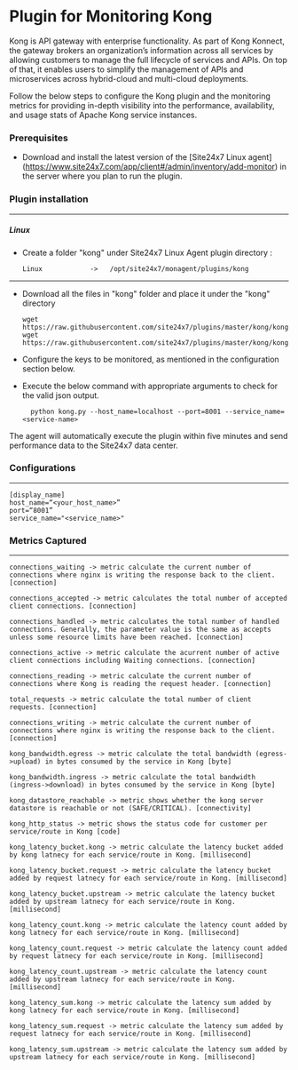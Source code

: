 Plugin for Monitoring Kong 
==============================================

Kong is API gateway with enterprise functionality. As part of Kong Konnect, the gateway brokers an organization’s information across all services by allowing customers to manage the full lifecycle of services and APIs. On top of that, it enables users to simplify the management of APIs and microservices across hybrid-cloud and multi-cloud deployments.

Follow the below steps to configure the Kong plugin and the monitoring metrics for providing in-depth visibility into the performance, availability, and usage stats of Apache Kong service instances.

### Prerequisites

- Download and install the latest version of the [Site24x7 Linux agent] (https://www.site24x7.com/app/client#/admin/inventory/add-monitor) in the server where you plan to run the plugin. 


### Plugin installation
---
##### Linux 

- Create a folder "kong" under Site24x7 Linux Agent plugin directory : 

      Linux            ->   /opt/site24x7/monagent/plugins/kong

---

- Download all the files in "kong" folder and place it under the "kong" directory

	  wget https://raw.githubusercontent.com/site24x7/plugins/master/kong/kong.py
	  wget https://raw.githubusercontent.com/site24x7/plugins/master/kong/kong.cfg
	
- Configure the keys to be monitored, as mentioned in the configuration section below.

- Execute the below command with appropriate arguments to check for the valid json output.  

		python kong.py --host_name=localhost --port=8001 --service_name=<service-name>


The agent will automatically execute the plugin within five minutes and send performance data to the Site24x7 data center.

### Configurations
---
	[display_name]
	host_name=“<your_host_name>”
	port=“8001”
	service_name="<service_name>"

### Metrics Captured
---
	connections_waiting -> metric calculate the current number of connections where nginx is writing the response back to the client. [connection]

	connections_accepted -> metric calculates the total number of accepted client connections. [connection]

	connections_handled -> metric calculates the total number of handled connections. Generally, the parameter value is the same as accepts unless some resource limits have been reached. [connection]

	connections_active -> metric calculate the acurrent number of active client connections including Waiting connections. [connection]

	connections_reading -> metric calculate the current number of connections where Kong is reading the request header. [connection]

	total_requests -> metric calculate the total number of client requests. [connection]

	connections_writing -> metric calculate the current number of connections where nginx is writing the response back to the client. [connection]
	
	kong_bandwidth.egress -> metric calculate the total bandwidth (egress->upload) in bytes consumed by the service in Kong [byte]

	kong_bandwidth.ingress -> metric calculate the total bandwidth (ingress->download) in bytes consumed by the service in Kong [byte]

	kong_datastore_reachable -> metric shows whether the kong server datastore is reachable or not (SAFE/CRITICAL). [connectivity]

	kong_http_status -> metric shows the status code for customer per service/route in Kong [code]

	kong_latency_bucket.kong -> metric calculate the latency bucket added by kong latnecy for each service/route in Kong. [millisecond]

	kong_latency_bucket.request -> metric calculate the latency bucket added by request latnecy for each service/route in Kong. [millisecond]

	kong_latency_bucket.upstream -> metric calculate the latency bucket added by upstream latnecy for each service/route in Kong. [millisecond]

	kong_latency_count.kong -> metric calculate the latency count added by kong latnecy for each service/route in Kong. [millisecond]		

	kong_latency_count.request -> metric calculate the latency count added by request latnecy for each service/route in Kong. [millisecond]

	kong_latency_count.upstream -> metric calculate the latency count added by upstream latnecy for each service/route in Kong. [millisecond]

	kong_latency_sum.kong -> metric calculate the latency sum added by kong latnecy for each service/route in Kong. [millisecond]

	kong_latency_sum.request -> metric calculate the latency sum added by request latnecy for each service/route in Kong. [millisecond]

	kong_latency_sum.upstream -> metric calculate the latency sum added by upstream latnecy for each service/route in Kong. [millisecond]		

